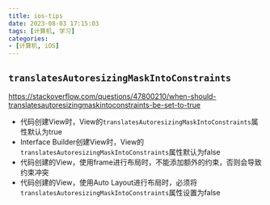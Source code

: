 ```yaml
---
title: ios-tips
date: 2023-08-03 17:15:03
tags: [计算机, 学习]
categories:
- [计算机, iOS]
---
```


## `translatesAutoresizingMaskIntoConstraints`
https://stackoverflow.com/questions/47800210/when-should-translatesautoresizingmaskintoconstraints-be-set-to-true

- 代码创建View时，View的`translatesAutoresizingMaskIntoConstraints`属性默认为true
- Interface Builder创建View时，View的`translatesAutoresizingMaskIntoConstraints`属性默认为false
- 代码创建的View，使用frame进行布局时，不能添加额外的约束，否则会导致约束冲突
- 代码创建的View，使用Auto Layout进行布局时，必须将`translatesAutoresizingMaskIntoConstraints`属性设置为false
